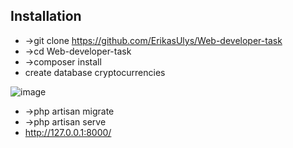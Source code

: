 ## Installation

- ->git clone https://github.com/ErikasUlys/Web-developer-task
- ->cd Web-developer-task
- ->composer install
- create database cryptocurrencies

![image](https://user-images.githubusercontent.com/45939026/215486909-1558302a-d836-4e1c-993a-62ffb3c1569b.png)
- ->php artisan migrate
- ->php artisan serve
- http://127.0.0.1:8000/
